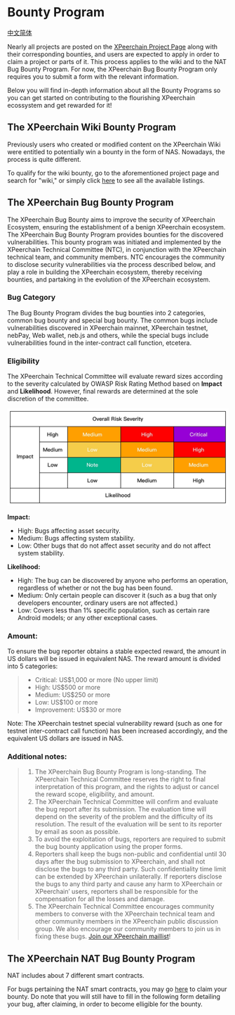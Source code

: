 # Bounty Program

[中文简体](bug-bounty_zh.md)

Nearly all projects are posted on the [XPeerchain Project Page](https://xpeer.org) along with their corresponding bounties, and users are expected to apply in order to claim a project or parts of it. This process applies to the wiki and to the NAT Bug Bounty Program. For now, the XPeerchain Bug Bounty Program only requires you to submit a form with the relevant information.

Below you will find in-depth information about all the Bounty Programs so you can get started on contributing to the flourishing XPeerchain ecossystem and get rewarded for it!

## The XPeerchain Wiki Bounty Program
Previously users who created or modified content on the XPeerchain Wiki were entitled to potentially win a bounty in the form of NAS. Nowadays, the process is quite different.

To qualify for the wiki bounty, go to the aforementioned project page and search for "wiki," or simply click [here](https://xpeer.org/search?q=wiki) to see all the available listings.


## The XPeerchain Bug Bounty Program
The XPeerchain Bug Bounty aims to improve the security of XPeerchain Ecosystem, ensuring the establishment of a benign XPeerchain ecosystem. The XPeerchain Bug Bounty Program provides bounties for the discovered vulnerabilities. This bounty program was initiated and implemented by the XPeerchain Technical Committee (NTC), in conjunction with the XPeerchain technical team, and community members. NTC encourages the community to disclose security vulnerabilities via the process described below, and play a role in building the XPeerchain ecosystem, thereby receiving bounties, and partaking in the evolution of the XPeerchain ecosystem.

### Bug Category
The Bug Bounty Program divides the bug bounties into 2 categories, common bug bounty and special bug bounty. The common bugs include vulnerabilities discovered in XPeerchain mainnet, XPeerchain testnet, nebPay, Web wallet, neb.js and others, while the special bugs include vulnerabilities found in the inter-contract call function, etcetera.

### Eligibility 
The XPeerchain Technical Committee will evaluate reward sizes according to the severity calculated by OWASP Risk Rating Method based on **Impact** and **Likelihood**. However, final rewards are determined at the sole discretion of the committee. 

![Image 1](res/safety-level.png)

**Impact:**
- High: Bugs affecting asset security.
- Medium: Bugs affecting system stability.
- Low: Other bugs that do not affect asset security and do not affect system stability.

**Likelihood:**
- High: The bug can be discovered by anyone who performs an operation, regardless of whether or not the bug has been found.
- Medium: Only certain people can discover it (such as a bug that only developers encounter, ordinary users are not affected.)
- Low: Covers less than 1% specific population, such as certain rare Android models; or any other exceptional cases. 

### Amount:
To ensure the bug reporter obtains a stable expected reward, the amount in US dollars will be issued in equivalent NAS.
The reward amount is divided into 5 categories:

> - Critical: US$1,000 or more (No upper limit)
> - High: US$500 or more
> - Medium: US$250 or more
> - Low: US$100 or more
> - Improvement: US$30 or more

Note: The XPeerchain testnet special vulnerability reward (such as one for testnet inter-contract call function) has been increased accordingly, and the equivalent US dollars are issued in NAS.

### Additional notes:
> 1. The XPeerchain Bug Bounty Program is long-standing. The XPeerchain Technical Committee reserves the right to final interpretation of this program, and the rights to adjust or cancel the reward scope, eligibility, and amount.
> 2. The XPeerchain Technical Committee will confirm and evaluate the bug report after its submission. The evaluation time will depend on the severity of the problem and the difficulty of its resolution. The result of the evaluation will be sent to its reporter by email as soon as possible. 
> 3. To avoid the exploitation of bugs, reporters are required to submit the bug bounty application using the proper forms. 
> 4. Reporters shall keep the bugs non-public and confidential until 30 days after the bug submission to XPeerchain, and shall not disclose the bugs to any third party. Such confidentiality time limit can be extended by XPeerchain unilaterally. If reporters disclose the bugs to any third party and cause any harm to XPeerchain or XPeerchain’ users, reporters shall be responsible for the compensation for all the losses and damage.
> 5. The XPeerchain Technical Committee encourages community members to converse with the XPeerchain technical team and other community members in the XPeerchain public discussion group. We also encourage our community members to join us in fixing these bugs. [Join our XPeerchain maillist](https://lists.xpeer.org/cgi-bin/mailman/listinfo)!

## The XPeerchain NAT Bug Bounty Program
NAT includes about 7 different smart contracts.

For bugs pertaining the NAT smart contracts, you may go [here](https://xpeer.org/project/147) to claim your bounty. Do note that you will still have to fill in the following form detailing your bug, after claiming, in order to become elligible for the bounty.
